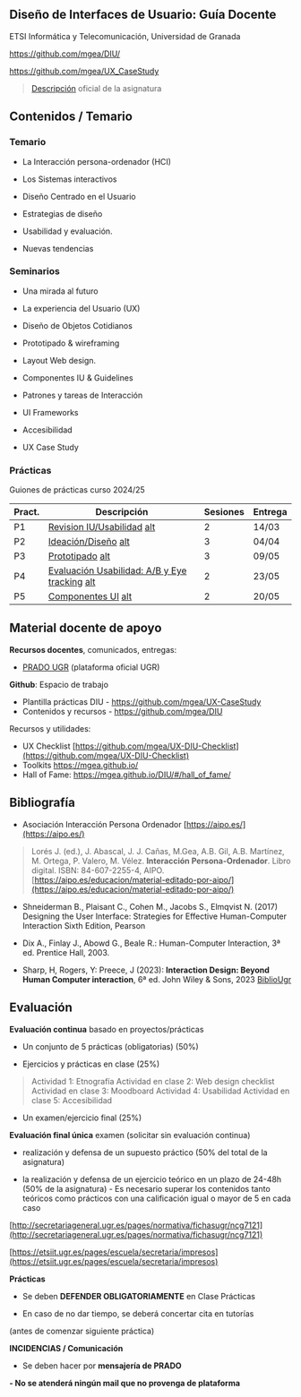 
## Diseño de Interfaces de Usuario: Guía Docente 
ETSI Informática y Telecomunicación, Universidad de Granada

https://github.com/mgea/DIU/

https://github.com/mgea/UX_CaseStudy


> [Descripción](https://www.ugr.es/estudiantes/grados/grado-ingenieria-informatica/diseno-interfaces-usuario-ing-software) oficial de la asignatura

## Contenidos / Temario

### Temario

- La Interacción persona-ordenador (HCI)
    
- Los Sistemas interactivos
    
- Diseño Centrado en el Usuario
    
- Estrategias de diseño
    
- Usabilidad y evaluación.
    
- Nuevas tendencias
    

### Seminarios

- Una mirada al futuro
    
- La experiencia del Usuario (UX)
    
- Diseño de Objetos Cotidianos
    
- Prototipado & wireframing
    
- Layout Web design.
    
- Componentes IU & Guidelines
    
- Patrones y tareas de Interacción
    
- UI Frameworks
    
- Accesibilidad
    
- UX Case Study
    

### Prácticas
Guiones de prácticas curso 2024/25

| Pract. | Descripción                                                                                                                           | Sesiones | Entrega |
| ------ | ------------------------------------------------------------------------------------------------------------------------------------- | -------- | ------- |
| P1     | [Revision IU/Usabilidad](Practica1.md)  [alt](https://mgea.github.io/UX_CaseStudy/#/GuionesPracticas/Practica1.md)                    | 2        | 14/03   |
| P2     | [Ideación/Diseño](Practica2.md) [alt](https://mgea.github.io/UX_CaseStudy/#/GuionesPracticas/Practica2.md)                            | 3        | 04/04   |
| P3     | [Prototipado](Practica3.md)   [alt](https://mgea.github.io/UX_CaseStudy/#/GuionesPracticas/Practica3.md)                              | 3        | 09/05   |
| P4     | [Evaluación Usabilidad: A/B y Eye tracking](Practica4.md)  [alt](https://mgea.github.io/UX_CaseStudy/#/GuionesPracticas/Practica4.md) | 2        | 23/05   |
| P5     | [Componentes UI](Practica5.md)   [alt](https://mgea.github.io/UX_CaseStudy/#/GuionesPracticas/Practica5.md)                           | 2        | 20/05   |


## Material docente de apoyo


**Recursos docentes**, comunicados, entregas:

* [PRADO UGR](https://pradogrado2425.ugr.es/) (plataforma oficial UGR)

**Github**: Espacio de trabajo 

* Plantilla prácticas DIU - https://github.com/mgea/UX-CaseStudy
* Contenidos y recursos - https://github.com/mgea/DIU

Recursos y utilidades:
* UX Checklist [https://github.com/mgea/UX-DIU-Checklist](https://github.com/mgea/UX-DIU-Checklist)
* Toolkits https://mgea.github.io/ 
* Hall of Fame:  https://mgea.github.io/DIU/#/hall_of_fame/ 



## Bibliografía

* Asociación Interacción Persona Ordenador [https://aipo.es/](https://aipo.es/) 
> Lorés J. (ed.), J. Abascal, J. J. Cañas, M.Gea, A.B. Gil, A.B. Martínez, M. Ortega, P. Valero, M. Vélez. **Interacción Persona-Ordenador**. Libro digital. ISBN: 84-607-2255-4, AIPO. [https://aipo.es/educacion/material-editado-por-aipo/](https://aipo.es/educacion/material-editado-por-aipo/)

- Shneiderman B., Plaisant C., Cohen M., Jacobs S., Elmqvist N. (2017) Designing the User Interface: Strategies for Effective Human-Computer Interaction Sixth Edition, Pearson

- Dix A., Finlay J., Abowd G., Beale R.: Human-Computer Interaction, 3ª ed. Prentice Hall, 2003.

* Sharp, H, Rogers, Y: Preece, J (2023): **Interaction Design: Beyond Human Computer interaction**, 6ª ed. John Wiley & Sons, 2023
	[BiblioUgr](https://granatensis.ugr.es/discovery/fulldisplay?docid=alma991014770804404990&context=L&vid=34CBUA_UGR:VU1&lang=es&search_scope=MyInstitution&adaptor=Local%20Search%20Engine&isFrbr=true&tab=Granada&query=any,contains,Sharp%20Rogers%20Preece&sortby=date_d&facet=frbrgroupid,include,374345906394404&offset=0)


## Evaluación

**Evaluación continua** basado en proyectos/prácticas

- Un conjunto de 5 prácticas (obligatorias) (50%)

- Ejercicios y prácticas en clase (25%)

>Actividad 1: Etnografía
> Actividad en clase 2: Web design checklist
> Actividad en clase 3: Moodboard
> Actividad 4: Usabilidad
> Actividad en clase 5: Accesibilidad

- Un examen/ejercicio final (25%)


**Evaluación final única** examen (solicitar sin evaluación continua)

- realización y defensa de un supuesto práctico (50% del total de la asignatura)

- la realización y defensa de un ejercicio teórico en un plazo de 24-48h (50% de la asignatura) - Es necesario superar los contenidos tanto teóricos como prácticos con una calificación igual o mayor de 5 en cada caso

[http://secretariageneral.ugr.es/pages/normativa/fichasugr/ncg7121](http://secretariageneral.ugr.es/pages/normativa/fichasugr/ncg7121)

[https://etsiit.ugr.es/pages/escuela/secretaria/impresos](https://etsiit.ugr.es/pages/escuela/secretaria/impresos)

**Prácticas**

- Se deben **DEFENDER OBLIGATORIAMENTE** en Clase Prácticas

- En caso de no dar tiempo, se deberá concertar cita en tutorías

(antes de comenzar siguiente práctica)

**INCIDENCIAS / Comunicación**

- Se deben hacer por **mensajería de PRADO**

**- No se atenderá ningún mail que no provenga de plataforma**
